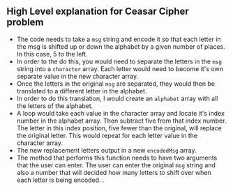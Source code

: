 ## High Level explanation for Ceasar Cipher problem

- The code needs to take a `msg` string and encode it so that each letter in the msg is shifted up or down the alphabet by a given number of places.  In this case, 5 to the left.
- In order to the do this, you would need to separate the letters in the `msg` string into a `character` array.  Each letter would need to become it's own separate value in the new character array.
- Once the letters in the original `msg` are separated, they would then be translated to a different letter in the alphabet.
- In order to do this translation, I would create an `alphabet` array with all the letters of the alphabet.
- A loop would take each value in the character array and locate it's index number in the alphabet array.  Then subtract five from that index number.  The letter in this index position, five fewer than the original, will replace the original letter.  This would repeat for each letter value in the character array.
- The new replacement letters output in a new `encodedMsg` array.  
- The method that performs this function needs to have two arguments that the user can enter.  The user can enter the original `msg` string and also a number that will decided how many letters to shift over when each letter is being encoded.
.
